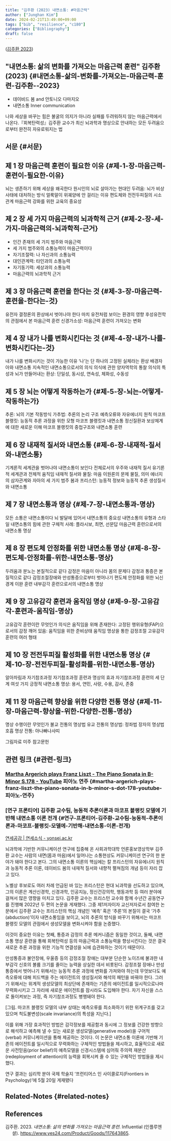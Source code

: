 ```yaml
---
title: "김주환 (2023) 내면소통: #마음근력"
author: ["Junghan Kim"]
date: 2024-02-21T13:49:00+09:00
tags: ["bib", "resilience", "c180"]
categories: ["Bibliography"]
draft: false
---
```


(<a href="#citeproc_bib_item_1">김주환 2023</a>)


## "내면소통: 삶의 변화를 가져오는 마음근력 훈련" 김주환 (2023) {#내면소통-삶의-변화를-가져오는-마음근력-훈련-김주환--2023}

-   데이비드 봄 and 안토니오 다마지오
-   내면소통 Inner communication

나와 세상을 바꾸는 힘은 불굴의 의지가 아니라 실패를 두려워하지 않는 마음근력에서 나온다.『회복탄력성』김주환 교수가 최신 뇌과학과 명상으로 안내하는 모든 두려움으로부터 완전히 자유로워지는 법


## 서문 {#서문}


## 제 1 장 마음근력 훈련이 필요한 이유 {#제-1-장-마음근력-훈련이-필요한-이유}

뇌는 생존하기 위해 세상을 왜곡한다 원시인의 뇌로 살아가는 현대인 두려움: 뇌가 비상사태에 대처하는 방식 얼룩말이 위궤양에 안 걸리는 이유 편도체와 전전두피질의 시소 관계 마음근력 강화를 위한 교육의 중요성


## 제 2 장 세 가지 마음근력의 뇌과학적 근거 {#제-2-장-세-가지-마음근력의-뇌과학적-근거}

-   인간 존재의 세 가지 범주와 마음근력
-   세 가지 범주와의 소통능력이 마음근력이다
-   자기조절력: 나 자신과의 소통능력
-   대인관계력: 타인과의 소통능력
-   자기동기력: 세상과의 소통능력
-   마음근력의 뇌과학적 근거


## 제 3 장 마음근력 훈련을 한다는 것 {#제-3-장-마음근력-훈련을-한다는-것}

유전자 결정론의 환상에서 벗어나야 한다 마치 유전처럼 보이는 환경의 영향 후성유전학의 관점에서 본 마음근력 훈련 신경가소성: 마음근력 훈련이 가져오는 변화


## 제 4 장 내가 나를 변화시킨다는 것 {#제-4-장-내가-나를-변화시킨다는-것}

내가 나를 변화시키는 것이 가능한 이유 ‘나’는 단 하나의 고정된 실체라는 환상 배경자아와 내면소통 지속적인 내면소통으로서의 의식 의식에 관한 양자역학의 통찰 의식의 특성과 뇌가 만들어내는 환상: 단일성, 동시성, 연속성, 체화성, 수동성


## 제 5 장 뇌는 어떻게 작동하는가 {#제-5-장-뇌는-어떻게-작동하는가}

추론: 뇌의 기본 작동방식 가추법: 추론의 논리 구조 예측오류와 자유에너지 원칙 마코프 블랭킷: 능동적 추론 과정을 위한 모형 마코프 블랭킷과 내면소통 정신질환과 보상체계에 대한 새로운 이해 마코프 블랭킷의 중첩구조와 내면소통 훈련


## 제 6 장 내재적 질서와 내면소통 {#제-6-장-내재적-질서와-내면소통}

기계론적 세계관을 벗어나야 내면소통이 보인다 전체로서의 우주와 내재적 질서 유기론적 세계관과 전체적 움직임 내재적 질서와 물질: 마음 이원론의 문제 물질, 의미 에너지의 삼자관계와 자아의 세 가지 범주 봄과 프리스턴: 능동적 정보와 능동적 추론 생성질서와 내면소통


## 제 7 장 내면소통과 명상 {#제-7-장-내면소통과-명상}

모든 소통은 내면소통이다 뇌 발달에 있어서 내면소통의 중요성 내면소통의 유형과 스타일 내면소통의 힘에 관한 구체적 사례: 플라시보, 최면, 선문답 마음근력 훈련으로서의 내면소통 명상


## 제 8 장 편도체 안정화를 위한 내면소통 명상 {#제-8-장-편도체-안정화를-위한-내면소통-명상}

두려움과 분노는 본질적으로 같다 감정은 마음이 아니라 몸의 문제다 감정과 통증은 본질적으로 같다 감정조절장애와 만성통증으로부터 벗어나기 편도체 안정화를 위한 뇌신경계 이완 훈련 내부감각 훈련으로서의 내면소통 명상


## 제 9 장 고유감각 훈련과 움직임 명상 {#제-9-장-고유감각-훈련과-움직임-명상}

고유감각 훈련이란 무엇인가 의식은 움직임을 위해 존재한다: 고정된 행위유형(FAP)으로서의 감정 깨어 있음: 움직임을 위한 준비상태 움직임 명상을 통한 감정조절 고유감각 훈련의 여러 형태


## 제 10 장 전전두피질 활성화를 위한 내면소통 명상 {#제-10-장-전전두피질-활성화를-위한-내면소통-명상}

알아차림과 자기참조과정 자기참조과정 훈련과 명상의 효과 자기참조과정 훈련의 세 단계 여섯 가지 긍정적 내면소통 명상: 용서, 연민, 사랑, 수용, 감사, 존중


## 제 11 장 마음근력 향상을 위한 다양한 전통 명상 {#제-11-장-마음근력-향상을-위한-다양한-전통-명상}

명상 수행이란 무엇인가 불교 전통의 명상법 유교 전통의 명상법: 정좌법 장자의 명상법 호흡 명상 전통: 아나빠나사띠

그림자료 미주 참고문헌


## 관련 링크 {#관련-링크}


### [Martha Argerich plays Franz Liszt - The Piano Sonata in B-Minor S.178 - YouTube](https://youtu.be/n04GkRTC_Lo) 피아노 연주 {#martha-argerich-plays-franz-liszt-the-piano-sonata-in-b-minor-s-dot-178-youtube-피아노-연주}


### [연구 프론티어] 김주환 교수팀, 능동적 추론이론과 마코프 블랭킷 모델에 기반해 내면소통 이론 전개 {#연구-프론티어-김주환-교수팀-능동적-추론이론과-마코프-블랭킷-모델에-기반해-내면소통-이론-전개}

[연세공감 | 연세소식 - yonsei.ac.kr](https://www.yonsei.ac.kr/ocx/news.jsp?mode=view&ar_seq=20221129100228886097)

뇌과학에 기반한 커뮤니케이션 연구에 집중해 온 사회과학대학 언론홍보영상학부 김주환 교수는 사람의 내면(몸과 마음)에서 일어나는 소통현상도 커뮤니케이션 연구의 한 분야가 돼야 한다고 본다. 그의 내면소통 이론의 핵심에는 칼 프리스턴의 자유에너지 원칙과 능동적 추론 이론, 데이비드 봄의 내재적 질서와 내향적 펼쳐짐의 개념 등이 자리 잡고 있다.

노벨상 후보로도 여러 차례 언급된 바 있는 프리스턴은 현대 뇌과학을 선도하고 있으며, 그의 이론은 계산신경학, 신경과학, 인공지능, 정신건강의학, 행동과학 등 여러 분야에 걸쳐서 많은 영향을 미치고 있다. 김주환 교수는 프리스턴 교수와 함께 수년간 공동연구를 진행해 2022년 두 편의 논문을 게재했다. 그중 제1저자이자 교신저자로서 참여한 논문에서 김주환 교수는 프리스턴의 핵심 개념인 ‘예측’ 혹은 ‘추론’의 본질이 결국 ‘가추(abduction)’이자 내면소통임을 보이고, 뇌의 추론의 방식을 바꾸기 위해서는 마코프 블랭킷 모델의 관점에서 생성모델을 변화시켜야 함을 논증했다.

이것이 중요한 이유는 첫째, 통증과 감정의 추론 메커니즘은 동일한 것이고, 둘째, 내면소통 명상 훈련을 통해 회복탄력성 등의 마음근력과 소통능력을 향상시킨다는 것은 결국 새로운 추론 과정을 위한 기능적 연결성을 뇌에 습관화하는 것이기 때문이다.

만성통증과 불안장애, 우울증 등의 감정조절 장애는 대부분 단순한 노이즈에 불과한 내부감각 신호의 볼륨 크기를 줄이는 능력을 상실한 데서 비롯된다. 감정조절 장애나 만성통증에서 벗어나기 위해서는 능동적 추론 과정에 변화를 가져와야 하는데 무엇보다도 예측오류에 대해 피드백을 주는 에이전트의 생성질서와 해석의 패턴을 바꿔야 한다. 그러기 위해서는 위계적 생성모델의 최상단에 존재하는 기존의 에이전트를 일시적으로나마 무력화시키고 그 자리에 새로운 에이전트를 잠시라도 도입해야 한다. 자기 자신을 스스로 돌이켜보는 과정, 즉 자기참조과정도 병행돼야 한다.

[그림. 마코프 블랭킷 모델의 내부 상태는 예측오류를 최소화하기 위한 위계구조를 갖고 있으며 척도불변성(scale invariance)의 특성을 지닌다.]

이를 위해 가장 효과적인 방법은 감각정보를 제공함과 동시에 그 정보를 건강한 방향으로 해석하고 예측해 낼 수 있는 새로운 생성모델(generative model)을 구어적(verbal) 커뮤니케이션을 통해 제공하는 것이다. 이 논문은 내면소통 이론에 기반해 기존의 에이전트를 일시적으로 무력화하는 구체적인 방법들을 제시하고, 효율적으로 새로운 사전믿음(prior belief)의 예측모델을 신경시스템에 심어줘 주의력 재분산(redeployment of attention)의 능력을 회복시켜 줄 수 있는 구체적인 방법들을 제시했다.

연구 결과는 심리학 분야 국제 학술지 ‘프런티어스 인 사이콜로지(Frontiers in Psychology)’에 5월 20일 게재됐다


## Related-Notes {#related-notes}

## References

<style>.csl-entry{text-indent: -1.5em; margin-left: 1.5em;}</style><div class="csl-bib-body">
  <div class="csl-entry"><a id="citeproc_bib_item_1"></a>김주환. 2023. <i>내면소통: 삶의 변화를 가져오는 마음근력 훈련</i>. Influential (인플루엔셜). <a href="https://www.yes24.com/Product/Goods/117643865">https://www.yes24.com/Product/Goods/117643865</a>.</div>
</div>

